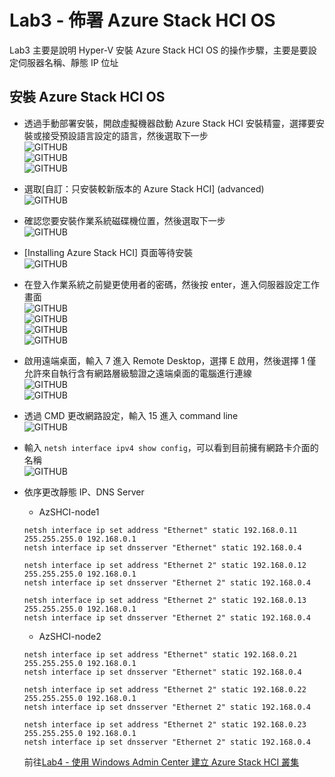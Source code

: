 # Lab3 - 佈署 Azure Stack HCI OS

Lab3 主要是說明 Hyper-V 安裝 Azure Stack HCI OS 的操作步驟，主要是要設定伺服器名稱、靜態 IP 位址<br>

## 安裝 Azure Stack HCI OS

- 透過手動部署安裝，開啟虛擬機器啟動 Azure Stack HCI 安裝精靈，選擇要安裝或接受預設語言設定的語言，然後選取下一步<br>
![GITHUB](https://github.com/BrianHsing/Azure-Stack-HCI/blob/main/image/azshci1.png "azshci1")<br>
![GITHUB](https://github.com/BrianHsing/Azure-Stack-HCI/blob/main/image/azshci2.png "azshci2")<br>
![GITHUB](https://github.com/BrianHsing/Azure-Stack-HCI/blob/main/image/azshci3.png "azshci3")<br>
- 選取[自訂：只安裝較新版本的 Azure Stack HCI] (advanced)<br>
![GITHUB](https://github.com/BrianHsing/Azure-Stack-HCI/blob/main/image/azshci4.png "azshci4")<br>
- 確認您要安裝作業系統磁碟機位置，然後選取下一步<br>
![GITHUB](https://github.com/BrianHsing/Azure-Stack-HCI/blob/main/image/azshci5.png "azshci5")<br>
- [Installing Azure Stack HCI] 頁面等待安裝<br>
![GITHUB](https://github.com/BrianHsing/Azure-Stack-HCI/blob/main/image/azshci6.png "azshci6")<br>
- 在登入作業系統之前變更使用者的密碼，然後按 enter，進入伺服器設定工作畫面<br>
![GITHUB](https://github.com/BrianHsing/Azure-Stack-HCI/blob/main/image/azshci7.png "azshci7")<br>
![GITHUB](https://github.com/BrianHsing/Azure-Stack-HCI/blob/main/image/azshci8.png "azshci8")<br>
![GITHUB](https://github.com/BrianHsing/Azure-Stack-HCI/blob/main/image/azshci9.png "azshci9")<br>
![GITHUB](https://github.com/BrianHsing/Azure-Stack-HCI/blob/main/image/azshci10.png "azshci10")<br>
- 啟用遠端桌面，輸入 7 進入 Remote Desktop，選擇 E 啟用，然後選擇 1 僅允許來自執行含有網路層級驗證之遠端桌面的電腦進行連線<br>
![GITHUB](https://github.com/BrianHsing/Azure-Stack-HCI/blob/main/image/azshci13.png "azshci13")<br>
![GITHUB](https://github.com/BrianHsing/Azure-Stack-HCI/blob/main/image/azshci14.png "azshci14")<br>
- 透過 CMD 更改網路設定，輸入 15 進入 command line<br>
![GITHUB](https://github.com/BrianHsing/Azure-Stack-HCI/blob/main/image/azshci15.png "azshci15")<br>
- 輸入 `netsh interface ipv4 show config`，可以看到目前擁有網路卡介面的名稱<br>
![GITHUB](https://github.com/BrianHsing/Azure-Stack-HCI/blob/main/image/azshci16.png "azshci16")<br>
- 依序更改靜態 IP、DNS Server<br>
  - AzSHCI-node1<br>
  ````
  netsh interface ip set address "Ethernet" static 192.168.0.11 255.255.255.0 192.168.0.1
  netsh interface ip set dnsserver "Ethernet" static 192.168.0.4

  netsh interface ip set address "Ethernet 2" static 192.168.0.12 255.255.255.0 192.168.0.1
  netsh interface ip set dnsserver "Ethernet 2" static 192.168.0.4

  netsh interface ip set address "Ethernet 2" static 192.168.0.13 255.255.255.0 192.168.0.1
  netsh interface ip set dnsserver "Ethernet 2" static 192.168.0.4
  ````
  - AzSHCI-node2<br>
  ````
  netsh interface ip set address "Ethernet" static 192.168.0.21 255.255.255.0 192.168.0.1
  netsh interface ip set dnsserver "Ethernet" static 192.168.0.4

  netsh interface ip set address "Ethernet 2" static 192.168.0.22 255.255.255.0 192.168.0.1
  netsh interface ip set dnsserver "Ethernet 2" static 192.168.0.4

  netsh interface ip set address "Ethernet 2" static 192.168.0.23 255.255.255.0 192.168.0.1
  netsh interface ip set dnsserver "Ethernet 2" static 192.168.0.4
  ````

  前往[Lab4 - 使用 Windows Admin Center 建立 Azure Stack HCI 叢集](https://github.com/BrianHsing/Azure-Stack-HCI/blob/main/lab3.md)<br>